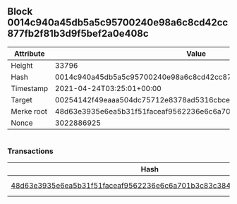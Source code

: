 ## Block 0014c940a45db5a5c95700240e98a6c8cd42cc877fb2f81b3d9f5bef2a0e408c

Attribute | Value
--- | ---
Height | 33796
Hash | 0014c940a45db5a5c95700240e98a6c8cd42cc877fb2f81b3d9f5bef2a0e408c
Timestamp | 2021-04-24T03:25:01+00:00
Target | 00254142f49eaaa504dc75712e8378ad5316cbcead634704b3734b6271167cc4
Merke root | 48d63e3935e6ea5b31f51faceaf9562236e6c6a701b3c83c384367723e8ee42d
Nonce | 3022886925

```

```

### Transactions

Hash | Amount
--- | ---
[48d63e3935e6ea5b31f51faceaf9562236e6c6a701b3c83c384367723e8ee42d](48d63e3935e6ea5b31f51faceaf9562236e6c6a701b3c83c384367723e8ee42d.md) | 10.00000000 SKEPTI 
